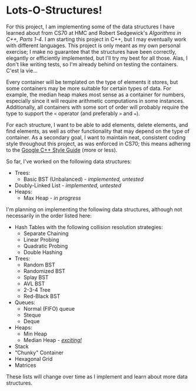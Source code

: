 # Lots-O-Structures!

For this project, I am implementing some of the data structures I have learned about from CS70 at HMC and Robert Sedgewick's *Algorithms in C++, Parts 1-4*.
I am starting this project in C++, but I may eventually work with different languages.
This project is only meant as my own personal exercise; I make no guarantee that the structures have been correctly, elegantly or efficiently implemented, but I'll try my best for all those.
Alas, I don't like writing tests, so I'm already behind on testing the containers. C'est la vie...

Every container will be templated on the type of elements it stores, but some containers may be more suitable for certain types of data. 
For example, the median heap makes most sense as a container for numbers, especially since it will require arithmetic computations in some instances. 
Additionally, all containers with some sort of order will probably require the type to support the `<` operator (and preferably `>` and `=`).

For each structure, I want to be able to add elements, delete elements, and find elements, as well as other functionality that may depend on the type of container.
As a secondary goal, I want to maintain neat, consistent coding style throughout this project, as was enforced in CS70; this means adhering to the [Google C++ Style Guide](https://google.github.io/styleguide/cppguide.html) (more or less).

So far, I've worked on the following data structures:
  * Trees:
    * Basic BST (Unbalanced) - *implemented, untested*
  * Doubly-Linked List - *implemented, untested*
  * Heaps:
    * Max Heap - *in progress*

I'm planning on implementing the following data structures, although not necessarily in the order listed here:
  * Hash Tables with the following collision resolution strategies:
    * Separate Chaining
    * Linear Probing
    * Quadratic Probing
    * Double Hashing
  * Trees:
    * Random BST
    * Randomized BST
    * Splay BST
    * AVL BST
    * 2-3-4 Tree
    * Red-Black BST
  * Queues:
    * Normal (FIFO) queue
    * Steque
    * Deque
  * Heaps:
    * Min Heap
    * Median Heap - [*exciting!*](https://github.com/stetsonbost/Structures/issues/6)
  * Stack
  * "Chunky" Container
  * Hexagonal Grid
  * Matrices

These lists will change over time as I implement and learn about more data structures.
